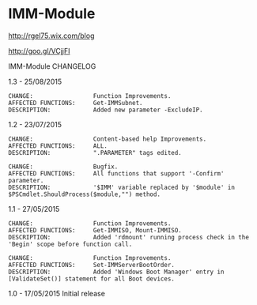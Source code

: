# IMM-Module

http://rgel75.wix.com/blog

http://goo.gl/VCjjFI

IMM-Module CHANGELOG

1.3 - 25/08/2015

	CHANGE:					Function Improvements.
	AFFECTED FUNCTIONS:		Get-IMMSubnet.
	DESCRIPTION:			Added new parameter -ExcludeIP.
	
1.2 - 23/07/2015

	CHANGE:			      	Content-based help Improvements.
	AFFECTED FUNCTIONS:		ALL.
	DESCRIPTION:	    	".PARAMETER" tags edited.
	
	CHANGE:			      	Bugfix.
	AFFECTED FUNCTIONS:		All functions that support '-Confirm' parameter.
	DESCRIPTION:    		'$IMM' variable replaced by '$module' in $PSCmdlet.ShouldProcess($module,"") method.

1.1 - 27/05/2015
	
	CHANGE:		      		Function Improvements.
	AFFECTED FUNCTIONS:		Get-IMMISO, Mount-IMMISO.
	DESCRIPTION:	    	Added 'rdmount' running process check in the 'Begin' scope before function call.
	
	CHANGE:			      	Function Improvements.
	AFFECTED FUNCTIONS:		Set-IMMServerBootOrder.
	DESCRIPTION:    		Added 'Windows Boot Manager' entry in [ValidateSet()] statement for all Boot devices.

1.0 - 17/05/2015        Initial release
